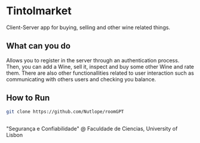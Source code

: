 # Tintolmarket


Client-Server app for buying, selling and other wine related things. 

## What can you do

Allows you to register in the server through an authentication process. Then, you can add a Wine, sell it, inspect and buy some other Wine and rate them. There are also other functionallities related to user interaction such as communicating with others users and checking you balance.

## How to Run

```bash
git clone https://github.com/Nutlope/roomGPT
```


## 

"Segurança e Confiabilidade" @ Faculdade de Ciencias, University of Lisbon
